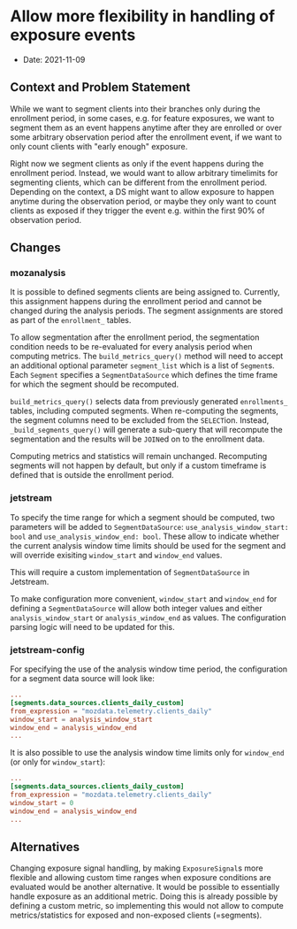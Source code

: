 # Allow more flexibility in handling of exposure events

* Date: 2021-11-09

## Context and Problem Statement

While we want to segment clients into their branches only during the enrollment period, in some cases, e.g. for feature exposures, we want to segment them as an event happens anytime after they are enrolled or over some arbitrary observation period after the enrollment event, if we want to only count clients with "early enough" exposure.

Right now we segment clients as only if the event happens during the enrollment period.
Instead, we would want to allow arbitrary timelimits for segmenting clients, which can be different from the enrollment period. Depending on the context, a DS might want to allow exposure to happen anytime during the observation period, or maybe they only want to count clients as exposed if they trigger the event e.g. within the first 90% of observation period.

## Changes


### mozanalysis

It is possible to defined segments clients are being assigned to. Currently, this assignment happens during the enrollment period and cannot be changed during the analysis periods. The segment assignments are stored as part of the `enrollment_` tables.

To allow segmentation after the enrollment period, the segmentation condition needs to be re-evaluated for every analysis period when computing metrics. The `build_metrics_query()` method will need to accept an additional optional parameter `segment_list` which is a list of `Segment`s. Each `Segment` specifies a `SegmentDataSource` which defines the time frame for which the segment should be recomputed.

`build_metrics_query()` selects data from previously generated `enrollments_` tables, including computed segments. When re-computing the segments, the segment columns need to be excluded from the `SELECT`ion. Instead, `_build_segments_query()` will generate a sub-query that will recompute the segmentation and the results will be `JOIN`ed on to the enrollment data.

Computing metrics and statistics will remain unchanged. Recomputing segments will not happen by default, but only if a custom timeframe is defined that is outside the enrollment period.

### jetstream

To specify the time range for which a segment should be computed, two parameters will be added to `SegmentDataSource`: `use_analysis_window_start: bool` and `use_analysis_window_end: bool`. These allow to indicate whether the current analysis window time limits should be used for the segment and will override exisiting `window_start` and `window_end` values.

This will require a custom implementation of `SegmentDataSource` in Jetstream.

To make configuration more convenient, `window_start` and `window_end` for defining a `SegmentDataSource` will allow both integer values and either `analysis_window_start` or `analysis_window_end` as values. The configuration parsing logic will need to be updated for this.

### jetstream-config

For specifying the use of the analysis window time period, the configuration for a segment data source will look like:

```toml
...
[segments.data_sources.clients_daily_custom]
from_expression = "mozdata.telemetry.clients_daily"
window_start = analysis_window_start
window_end = analysis_window_end
...
```

It is also possible to use the analysis window time limits only for `window_end` (or only for `window_start`):

```toml
...
[segments.data_sources.clients_daily_custom]
from_expression = "mozdata.telemetry.clients_daily"
window_start = 0
window_end = analysis_window_end
...
```


## Alternatives

Changing exposure signal handling, by making `ExposureSignal`s more flexible and allowing custom time ranges when exposure conditions are evaluated would be another alternative. It would be possible to essentially handle exposure as an additional metric. Doing this is already possible by defining a custom metric, so implementing this would not allow to compute metrics/statistics for exposed and non-exposed clients (=segments).


